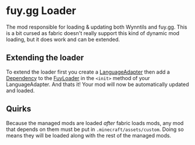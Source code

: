 # fuy.gg Loader

The mod responsible for loading & updating both Wynntils and fuy.gg. This is a bit cursed as fabric doesn't really support this kind of dynamic mod loading, but it does work and can be extended.

## Extending the loader

To extend the loader first you create a [LanguageAdapter](https://maven.fabricmc.net/docs/fabric-loader-0.16.5/net/fabricmc/loader/api/LanguageAdapter.html) then add a [Dependency](https://github.com/Essentuan/fuy.gg-loader/blob/master/src/main/kotlin/com/busted_moments/loader/api/Dependency.kt) to the [FuyLoader](https://github.com/Essentuan/fuy.gg-loader/blob/master/src/main/kotlin/com/busted_moments/loader/FuyLoader.kt) in the `<init>` method of your LanguageAdapter. And thats it! Your mod will now be automatically updated and loaded.

## Quirks

Because the managed mods are loaded *after* fabric loads mods, any mod that depends on them must be put in `.minecraft/assets/custom`. Doing so means they will be loaded along with the rest of the managed mods.
